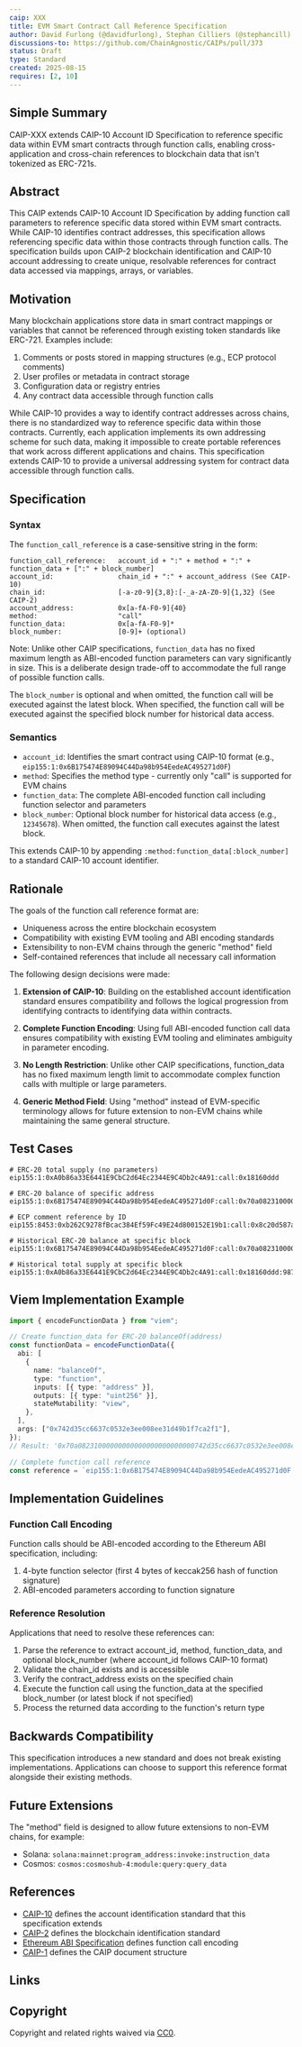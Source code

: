 ```yaml
---
caip: XXX
title: EVM Smart Contract Call Reference Specification
author: David Furlong (@davidfurlong), Stephan Cilliers (@stephancill)
discussions-to: https://github.com/ChainAgnostic/CAIPs/pull/373
status: Draft
type: Standard
created: 2025-08-15
requires: [2, 10]
---
```


## Simple Summary

CAIP-XXX extends CAIP-10 Account ID Specification to reference specific data within EVM smart contracts through function calls, enabling cross-application and cross-chain references to blockchain data that isn't tokenized as ERC-721s.

## Abstract

This CAIP extends CAIP-10 Account ID Specification by adding function call parameters to reference specific data stored within EVM smart contracts. While CAIP-10 identifies contract addresses, this specification allows referencing specific data within those contracts through function calls. The specification builds upon CAIP-2 blockchain identification and CAIP-10 account addressing to create unique, resolvable references for contract data accessed via mappings, arrays, or variables.

## Motivation

Many blockchain applications store data in smart contract mappings or variables that cannot be referenced through existing token standards like ERC-721. Examples include:

1. Comments or posts stored in mapping structures (e.g., ECP protocol comments)
2. User profiles or metadata in contract storage
3. Configuration data or registry entries
4. Any contract data accessible through function calls

While CAIP-10 provides a way to identify contract addresses across chains, there is no standardized way to reference specific data within those contracts. Currently, each application implements its own addressing scheme for such data, making it impossible to create portable references that work across different applications and chains. This specification extends CAIP-10 to provide a universal addressing system for contract data accessible through function calls.

## Specification

### Syntax

The `function_call_reference` is a case-sensitive string in the form:

```
function_call_reference:   account_id + ":" + method + ":" + function_data + [":" + block_number]
account_id:                chain_id + ":" + account_address (See CAIP-10)
chain_id:                  [-a-z0-9]{3,8}:[-_a-zA-Z0-9]{1,32} (See CAIP-2)
account_address:           0x[a-fA-F0-9]{40}
method:                    "call"
function_data:             0x[a-fA-F0-9]*
block_number:              [0-9]+ (optional)
```

Note: Unlike other CAIP specifications, `function_data` has no fixed maximum length as ABI-encoded function parameters can vary significantly in size. This is a deliberate design trade-off to accommodate the full range of possible function calls.

The `block_number` is optional and when omitted, the function call will be executed against the latest block. When specified, the function call will be executed against the specified block number for historical data access.

### Semantics

- `account_id`: Identifies the smart contract using CAIP-10 format (e.g., `eip155:1:0x6B175474E89094C44Da98b954EedeAC495271d0F`)
- `method`: Specifies the method type - currently only "call" is supported for EVM chains
- `function_data`: The complete ABI-encoded function call including function selector and parameters
- `block_number`: Optional block number for historical data access (e.g., `12345678`). When omitted, the function call executes against the latest block.

This extends CAIP-10 by appending `:method:function_data[:block_number]` to a standard CAIP-10 account identifier.

## Rationale

The goals of the function call reference format are:

- Uniqueness across the entire blockchain ecosystem
- Compatibility with existing EVM tooling and ABI encoding standards
- Extensibility to non-EVM chains through the generic "method" field
- Self-contained references that include all necessary call information

The following design decisions were made:

1. **Extension of CAIP-10**: Building on the established account identification standard ensures compatibility and follows the logical progression from identifying contracts to identifying data within contracts.

2. **Complete Function Encoding**: Using full ABI-encoded function call data ensures compatibility with existing EVM tooling and eliminates ambiguity in parameter encoding.

3. **No Length Restriction**: Unlike other CAIP specifications, function_data has no fixed maximum length limit to accommodate complex function calls with multiple or large parameters.

4. **Generic Method Field**: Using "method" instead of EVM-specific terminology allows for future extension to non-EVM chains while maintaining the same general structure.

## Test Cases

```
# ERC-20 total supply (no parameters)
eip155:1:0xA0b86a33E6441E9CbC2d64Ec2344E9C4Db2c4A91:call:0x18160ddd

# ERC-20 balance of specific address
eip155:1:0x6B175474E89094C44Da98b954EedeAC495271d0F:call:0x70a08231000000000000000000000000742d35cc6637c0532e3ee008ee31d49b1f7ca2f1

# ECP comment reference by ID
eip155:8453:0xb262C9278fBcac384Ef59Fc49E24d800152E19b1:call:0x8c20d587a1b2c3d4e5f6789012345678901234567890123456789012345678901234567890

# Historical ERC-20 balance at specific block
eip155:1:0x6B175474E89094C44Da98b954EedeAC495271d0F:call:0x70a08231000000000000000000000000742d35cc6637c0532e3ee008ee31d49b1f7ca2f1:12345678

# Historical total supply at specific block
eip155:1:0xA0b86a33E6441E9CbC2d64Ec2344E9C4Db2c4A91:call:0x18160ddd:98765432
```

## Viem Implementation Example

```typescript
import { encodeFunctionData } from "viem";

// Create function_data for ERC-20 balanceOf(address)
const functionData = encodeFunctionData({
  abi: [
    {
      name: "balanceOf",
      type: "function",
      inputs: [{ type: "address" }],
      outputs: [{ type: "uint256" }],
      stateMutability: "view",
    },
  ],
  args: ["0x742d35cc6637c0532e3ee008ee31d49b1f7ca2f1"],
});
// Result: '0x70a08231000000000000000000000000742d35cc6637c0532e3ee008ee31d49b1f7ca2f1'

// Complete function call reference
const reference = `eip155:1:0x6B175474E89094C44Da98b954EedeAC495271d0F:call:${functionData}`;
```

## Implementation Guidelines

### Function Call Encoding

Function calls should be ABI-encoded according to the Ethereum ABI specification, including:

1. 4-byte function selector (first 4 bytes of keccak256 hash of function signature)
2. ABI-encoded parameters according to function signature

### Reference Resolution

Applications that need to resolve these references can:

1. Parse the reference to extract account_id, method, function_data, and optional block_number (where account_id follows CAIP-10 format)
2. Validate the chain_id exists and is accessible
3. Verify the contract_address exists on the specified chain
4. Execute the function call using the function_data at the specified block_number (or latest block if not specified)
5. Process the returned data according to the function's return type

## Backwards Compatibility

This specification introduces a new standard and does not break existing implementations. Applications can choose to support this reference format alongside their existing methods.

## Future Extensions

The "method" field is designed to allow future extensions to non-EVM chains, for example:

- Solana: `solana:mainnet:program_address:invoke:instruction_data`
- Cosmos: `cosmos:cosmoshub-4:module:query:query_data`

## References

- [CAIP-10][CAIP-10] defines the account identification standard that this specification extends
- [CAIP-2][CAIP-2] defines the blockchain identification standard
- [Ethereum ABI Specification][ETH-ABI] defines function call encoding
- [CAIP-1][CAIP-1] defines the CAIP document structure

## Links

[CAIP-1]: https://ChainAgnostic.org/CAIPs/caip-1
[CAIP-2]: https://ChainAgnostic.org/CAIPs/caip-2
[CAIP-10]: https://ChainAgnostic.org/CAIPs/caip-10
[ETH-ABI]: https://docs.soliditylang.org/en/latest/abi-spec.html

## Copyright

Copyright and related rights waived via [CC0](../LICENSE).
